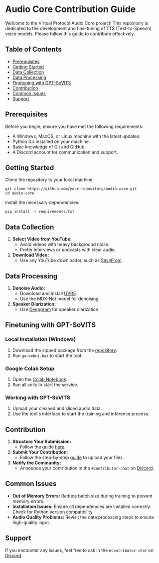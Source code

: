 <!DOCTYPE html>
<html lang="en">
<head>
    <meta charset="UTF-8">
    <meta name="viewport" content="width=device-width, initial-scale=1.0">
    <title>Audio Core Contribution Guide</title>
</head>
<body>

<h1>Audio Core Contribution Guide</h1>

<p>Welcome to the Virtual Protocol Audio Core project! This repository is dedicated to the development and fine-tuning of TTS (Text-to-Speech) voice models. Please follow this guide to contribute effectively.</p>

<h2>Table of Contents</h2>
<ul>
    <li><a href="#prerequisites">Prerequisites</a></li>
    <li><a href="#getting-started">Getting Started</a></li>
    <li><a href="#data-collection">Data Collection</a></li>
    <li><a href="#data-processing">Data Processing</a></li>
    <li><a href="#finetuning-with-gpt-sovits">Finetuning with GPT-SoVITS</a></li>
    <li><a href="#contribution">Contribution</a></li>
    <li><a href="#common-issues">Common Issues</a></li>
    <li><a href="#support">Support</a></li>
</ul>

<h2 id="prerequisites">Prerequisites</h2>
<p>Before you begin, ensure you have met the following requirements:</p>
<ul>
    <li>A Windows, MacOS, or Linux machine with the latest updates.</li>
    <li>Python 3.x installed on your machine.</li>
    <li>Basic knowledge of Git and GitHub.</li>
    <li>A Discord account for communication and support.</li>
</ul>

<h2 id="getting-started">Getting Started</h2>
<p>Clone the repository to your local machine:</p>
<pre><code>git clone https://github.com/your-repository/audio-core.git
cd audio-core
</code></pre>

<p>Install the necessary dependencies:</p>
<pre><code>pip install -r requirements.txt
</code></pre>

<h2 id="data-collection">Data Collection</h2>
<ol>
    <li>
        <strong>Select Video from YouTube:</strong>
        <ul>
            <li>Avoid videos with heavy background noise.</li>
            <li>Prefer interviews or podcasts with clear audio.</li>
        </ul>
    </li>
    <li>
        <strong>Download Video:</strong>
        <ul>
            <li>Use any YouTube downloader, such as <a href="https://en.savefrom.net/1-youtube-video-downloader-586Wb/">SaveFrom</a>.</li>
        </ul>
    </li>
</ol>

<h2 id="data-processing">Data Processing</h2>
<ol>
    <li>
        <strong>Denoise Audio:</strong>
        <ul>
            <li>Download and install <a href="https://ultimatevocalremover.com/">UVR5</a>.</li>
            <li>Use the MDX-Net model for denoising.</li>
        </ul>
    </li>
    <li>
        <strong>Speaker Diarization:</strong>
        <ul>
            <li>Use <a href="https://huggingface.co/spaces/jessica07/Playground-Deepgram">Deepgram</a> for speaker diarization.</li>
        </ul>
    </li>
</ol>

<h2 id="finetuning-with-gpt-sovits">Finetuning with GPT-SoVITS</h2>

<h3>Local Installation (Windows)</h3>
<ol>
    <li>Download the zipped package from the <a href="https://github.com/RVC-Boss/GPT-SoVITS">repository</a>.</li>
    <li>Run <code>go-webui.bat</code> to start the tool.</li>
</ol>

<h3>Google Colab Setup</h3>
<ol>
    <li>Open the <a href="https://colab.research.google.com/github/RVC-Boss/GPT-SoVITS/blob/main/colab_webui.ipynb">Colab Notebook</a>.</li>
    <li>Run all cells to start the service.</li>
</ol>

<h3>Working with GPT-SoVITS</h3>
<ol>
    <li>Upload your cleaned and sliced audio data.</li>
    <li>Use the tool's interface to start the training and inference process.</li>
</ol>

<h2 id="contribution">Contribution</h2>
<ol>
    <li>
        <strong>Structure Your Submission:</strong>
        <ul>
            <li>Follow the guide <a href="https://whitepaper.virtuals.io/technical-documentation/modular-consensus-framework/contribution/voice-core/contribute-to-voice-core#improvement-on-the-tts-model">here</a>.</li>
        </ul>
    </li>
    <li>
        <strong>Submit Your Contribution:</strong>
        <ul>
            <li>Follow the step-by-step <a href="https://whitepaper.virtuals.io/how-to-guides/submit-a-contribution#submitting-your-contribution">guide</a> to upload your files.</li>
        </ul>
    </li>
    <li>
        <strong>Notify the Community:</strong>
        <ul>
            <li>Announce your contribution in the <code>#contributor-chat</code> on <a href="https://discord.gg/virtualsio">Discord</a>.</li>
        </ul>
    </li>
</ol>

<h2 id="common-issues">Common Issues</h2>
<ul>
    <li><strong>Out of Memory Errors:</strong> Reduce batch size during training to prevent memory errors.</li>
    <li><strong>Installation Issues:</strong> Ensure all dependencies are installed correctly. Check for Python version compatibility.</li>
    <li><strong>Audio Quality Problems:</strong> Revisit the data processing steps to ensure high-quality input.</li>
</ul>

<h2 id="support">Support</h2>
<p>If you encounter any issues, feel free to ask in the <code>#contributor-chat</code> on <a href="https://discord.gg/virtualsio">Discord</a>.</p>

</body>
</html>
